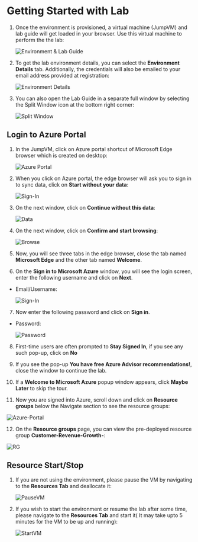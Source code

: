 # Getting Started with Lab

1. Once the environment is provisioned, a virtual machine (JumpVM) and lab guide will get loaded in your browser. Use this virtual machine to perform the the lab:

   ![Environment & Lab Guide](https://github.com/CloudLabsAI-Azure/Automated-Quality-Inspection/blob/aiot/media/01c.png?raw=true)

2. To get the lab environment details, you can select the **Environment Details** tab. Additionally, the credentials will also be emailed to your email address provided at registration:

   ![Environment Details](https://github.com/CloudLabsAI-Azure/Azure-Synapse-Solution-Accelerator-Financial-Analytics-Customer-Revenue-Growth-Factor/blob/main/images/02.png?raw=true)

3. You can also open the Lab Guide in a separate full window by selecting the Split Window icon at the bottom right corner:

   ![Split Window](https://github.com/CloudLabsAI-Azure/Azure-Synapse-Solution-Accelerator-Financial-Analytics-Customer-Revenue-Growth-Factor/blob/main/images/03.png?raw=true)

## Login to Azure Portal

1. In the JumpVM, click on Azure portal shortcut of Microsoft Edge browser which is created on desktop:

   ![Azure Portal](https://github.com/CloudLabsAI-Azure/Azure-Synapse-Solution-Accelerator-Financial-Analytics-Customer-Revenue-Growth-Factor/blob/main/images/04.png?raw=true)

2. When you click on Azure portal, the edge browser will ask you to sign in to sync data, click on **Start without your data**:

   ![Sign-In](https://github.com/CloudLabsAI-Azure/Azure-Synapse-Solution-Accelerator-Financial-Analytics-Customer-Revenue-Growth-Factor/blob/main/images/05.png?raw=true)

3. On the next window, click on **Continue without this data**:

   ![Data](https://github.com/CloudLabsAI-Azure/Azure-Synapse-Solution-Accelerator-Financial-Analytics-Customer-Revenue-Growth-Factor/blob/main/images/06.png?raw=true)

4. On the next window, click on **Confirm and start browsing**:

   ![Browse](https://github.com/CloudLabsAI-Azure/Azure-Synapse-Solution-Accelerator-Financial-Analytics-Customer-Revenue-Growth-Factor/blob/main/images/07.png?raw=true)

5. Now, you will see three tabs in the edge browser, close the tab named **Microsoft Edge** and the other tab named **Welcome**.

6. On the **Sign in to Microsoft Azure** window, you will see the login screen, enter the following username and click on **Next**.

* Email/Username: <inject key="AzureAdUserEmail"></inject>

    ![Sign-In](https://github.com/CloudLabsAI-Azure/Azure-Synapse-Solution-Accelerator-Financial-Analytics-Customer-Revenue-Growth-Factor/blob/main/images/08.png?raw=true)

7. Now enter the following password and click on **Sign in**.

* Password: <inject key="AzureAdUserPassword"></inject>

   ![Password](https://github.com/CloudLabsAI-Azure/Azure-Synapse-Solution-Accelerator-Financial-Analytics-Customer-Revenue-Growth-Factor/blob/main/images/09.png?raw=true)

8. First-time users are often prompted to **Stay Signed In**, if you see any such pop-up, click on **No**

9. If you see the pop-up **You have free Azure Advisor recommendations!**, close the window to continue the lab.

10. If a **Welcome to Microsoft Azure** popup window appears, click **Maybe Later** to skip the tour.

11. Now you are signed into Azure, scroll down and click on **Resource groups** below the Navigate section to see the resource groups:

   ![Azure-Portal](https://github.com/CloudLabsAI-Azure/Azure-Synapse-Solution-Accelerator-Financial-Analytics-Customer-Revenue-Growth-Factor/blob/main/images/10.png?raw=true)

12. On the **Resource groups** page, you can view the pre-deployed resource group **Customer-Revenue-Growth-<inject key ="DeploymentID"></inject>**:

   ![RG](https://github.com/CloudLabsAI-Azure/Azure-Synapse-Solution-Accelerator-Financial-Analytics-Customer-Revenue-Growth-Factor/blob/main/images/11.png?raw=true)

## Resource Start/Stop

1. If you are not using the environment, please pause the VM by navigating to the **Resources Tab** and deallocate it:

   ![PauseVM](https://github.com/CloudLabsAI-Azure/Azure-Synapse-Solution-Accelerator-Financial-Analytics-Customer-Revenue-Growth-Factor/blob/main/images/12.png?raw=true)

2. If you wish to start the environment or resume the lab after some time, please navigate to the **Resources Tab** and start it( It may take upto 5 minutes for the VM to be up and running):

   ![StartVM](https://github.com/CloudLabsAI-Azure/Azure-Synapse-Solution-Accelerator-Financial-Analytics-Customer-Revenue-Growth-Factor/blob/main/images/13.png?raw=true)
